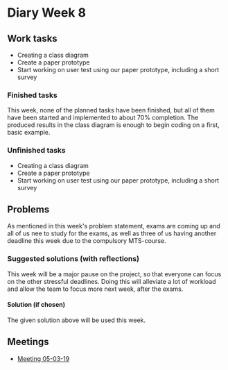 # Diary Week 8

## Work tasks

- Creating a class diagram
- Create a paper prototype
- Start working on user test using our paper prototype, including a short survey

### Finished tasks

This week, none of the planned tasks have been finished, but all of them have been started and implemented to about 70% completion. The produced results in the class diagram is enough to begin coding on a first, basic example.

### Unfinished tasks

- Creating a class diagram
- Create a paper prototype
- Start working on user test using our paper prototype, including a short survey

## Problems

As mentioned in this week's problem statement, exams are coming up and all of us nee to study for the exams, as well as three of us having another deadline this week due to the compulsory MTS-course.

### Suggested solutions (with reflections)

This week will be a major pause on the project, so that everyone can focus on the other stressful deadlines. Doing this will alleviate a lot of workload and allow the team to focus more next week, after the exams.

#### Solution (if chosen)

The given solution above will be used this week.

## Meetings

- [Meeting 05-03-19](../meetings/meeting-05-03-19.md)
